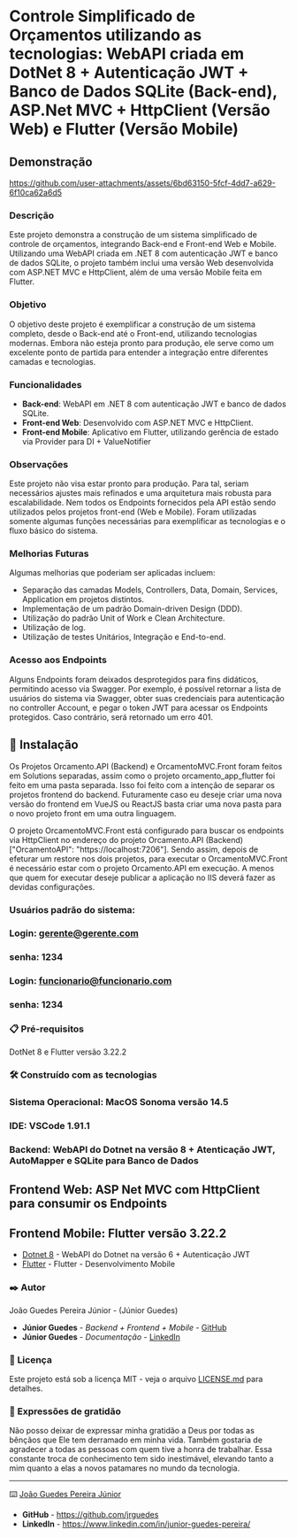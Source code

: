 # Controle Simplificado de Orçamentos utilizando as tecnologias: WebAPI criada em DotNet 8 + Autenticação JWT + Banco de Dados SQLite (Back-end), ASP.Net MVC + HttpClient (Versão Web) e Flutter (Versão Mobile)

## Demonstração

https://github.com/user-attachments/assets/6bd63150-5fcf-4dd7-a629-6f10ca62a6d5



### Descrição

Este projeto demonstra a construção de um sistema simplificado de controle de orçamentos, integrando Back-end e Front-end Web e Mobile. Utilizando uma WebAPI criada em .NET 8 com autenticação JWT e banco de dados SQLite, o projeto também inclui uma versão Web desenvolvida com ASP.NET MVC e HttpClient, além de uma versão Mobile feita em Flutter.

### Objetivo

O objetivo deste projeto é exemplificar a construção de um sistema completo, desde o Back-end até o Front-end, utilizando tecnologias modernas. Embora não esteja pronto para produção, ele serve como um excelente ponto de partida para entender a integração entre diferentes camadas e tecnologias.

### Funcionalidades

- **Back-end**: WebAPI em .NET 8 com autenticação JWT e banco de dados SQLite.
- **Front-end Web**: Desenvolvido com ASP.NET MVC e HttpClient.
- **Front-end Mobile**: Aplicativo em Flutter, utilizando gerência de estado via Provider para DI + ValueNotifier

### Observações

Este projeto não visa estar pronto para produção. Para tal, seriam necessários ajustes mais refinados e uma arquitetura mais robusta para escalabilidade. Nem todos os Endpoints fornecidos pela API estão sendo utilizados pelos projetos front-end (Web e Mobile). Foram utilizadas somente algumas funções necessárias para exemplificar as tecnologias e o fluxo básico do sistema.

### Melhorias Futuras

Algumas melhorias que poderiam ser aplicadas incluem:
- Separação das camadas Models, Controllers, Data, Domain, Services, Application em projetos distintos.
- Implementação de um padrão Domain-driven Design (DDD).
- Utilização do padrão Unit of Work e Clean Architecture.
- Utilização de log.
- Utilização de testes Unitários, Integração e End-to-end.

### Acesso aos Endpoints

Alguns Endpoints foram deixados desprotegidos para fins didáticos, permitindo acesso via Swagger. Por exemplo, é possível retornar a lista de usuários do sistema via Swagger, obter suas credenciais para autenticação no controller Account, e pegar o token JWT para acessar os Endpoints protegidos. Caso contrário, será retornado um erro 401.


## 🚀 Instalação

Os Projetos Orcamento.API (Backend) e OrcamentoMVC.Front foram feitos em Solutions separadas, assim como o projeto orcamento_app_flutter foi feito em uma pasta separada.
Isso foi feito com a intenção de separar os projetos frontend do backend. Futuramente caso eu deseje criar uma nova versão do frontend em VueJS ou ReactJS basta criar uma nova pasta para o novo projeto front em uma outra linguagem.

O projeto OrcamentoMVC.Front está configurado para buscar os endpoints via HttpClient no endereço do projeto Orcamento.API (Backend) ["OrcamentoAPI": "https://localhost:7206"].
Sendo assim, depois de efeturar um restore nos dois projetos, para executar o OrcamentoMVC.Front é necessário estar com o projeto Orcamento.API em execução. A menos que quem for executar deseje publicar a aplicação no IIS deverá fazer as devidas configurações.


### Usuários padrão do sistema:
### Login: **gerente@gerente.com**
### senha: **1234**

### Login: **funcionario@funcionario.com**
### senha: **1234**


### 📋 Pré-requisitos

DotNet 8 e Flutter versão 3.22.2


### 🛠️ Construído com as tecnologias

### Sistema Operacional: **MacOS Sonoma versão 14.5**
### IDE: **VSCode 1.91.1**
### Backend: **WebAPI do Dotnet na versão 8 + Atenticação JWT, AutoMapper e SQLite para Banco de Dados**
## Frontend Web: **ASP Net MVC com HttpClient para consumir os Endpoints**
## Frontend Mobile: **Flutter versão 3.22.2**

* [Dotnet 8](https://dotnet.microsoft.com/en-us/download/dotnet/8.0) - WebAPI do Dotnet na versão 6 + Autenticação JWT
* [Flutter](https://flutter.dev/) - Flutter - Desenvolvimento Mobile

### ✒️ Autor

João Guedes Pereira Júnior - (Júnior Guedes)

* **Júnior Guedes** - *Backend + Frontend + Mobile* - [GitHub](https://github.com/jrguedes)
* **Júnior Guedes** - *Documentação* - [LinkedIn](https://www.linkedin.com/in/junior-guedes-pereira/)


### 📄 Licença

Este projeto está sob a licença MIT - veja o arquivo [LICENSE.md](https://github.com/git/git-scm.com/blob/main/MIT-LICENSE.txt) para detalhes.

### 🎁 Expressões de gratidão

Não posso deixar de expressar minha gratidão a Deus por todas as bênçãos que Ele tem derramado em minha vida. Também gostaria de agradecer a todas as pessoas com quem tive a honra de trabalhar. Essa constante troca de conhecimento tem sido inestimável, elevando tanto a mim quanto a elas a novos patamares no mundo da tecnologia.


---
⌨️ [João Guedes Pereira Júnior](https://www.linkedin.com/in/junior-guedes-pereira/) 

* **GitHub** - https://github.com/jrguedes
* **LinkedIn** - https://www.linkedin.com/in/junior-guedes-pereira/
